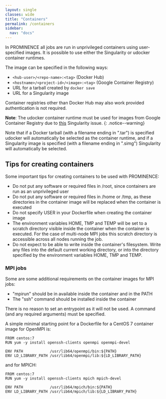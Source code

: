```yaml
---
layout: single
classes: wide
title: "Containers"
permalink: /containers
sidebar:
  nav: "docs"
---
```


In PROMINENCE all jobs are run in unprivileged containers using user-specified images. It is possible to use either the Singularity or udocker container runtimes.

The image can be specified in the following ways:
* `<hub-user>/<repo-name>:<tag>` (Docker Hub)
* `<hostname>/<project-id>/<image>:<tag>` (Google Container Registry)
* URL for a tarball created by `docker save`
* URL for a Singularity image

Container registries other than Docker Hub may also work provided authentication is not required.

**Note**: The udocker container runtime must be used for images from Google Container Registry due to [this](https://github.com/sylabs/singularity/issues/1158) Singularity issue.
{: .notice--warning}

Note that if a Docker tarball (with a filename ending in ".tar") is specified udocker will automatically be selected as the container runtime, and if a Singularity image is specified (with a filename ending in ".simg") Singularity will automatically be selected.

## Tips for creating containers
Some important tips for creating containers to be used with PROMINENCE:
* Do not put any software or required files in /root, since containers are run as an unprivileged user
* Do not put any software or required files in /home or /tmp, as these directories in the container image will be replaced when the container is executed
* Do not specify USER in your Dockerfile when creating the container image
* The environment variables HOME, TMP and TEMP will be set to a scratch directory visible inside the container when the container is executed. For the case of multi-node MPI jobs this scratch directory is accessible across all nodes running the job.
* Do not expect to be able to write inside the container's filesystem. Write any files into the default current working directory, or into the directory specified by the environment variables HOME, TMP and TEMP.

### MPI jobs
Some are some additional requirements on the container images for MPI jobs:
* "mpirun" should be in available inside the container and in the PATH
* The "ssh" command should be installed inside the container

There is no reason to set an entrypoint as it will not be used. A command (and any required arguments) must be specified.

A simple minimal starting point for a Dockerfile for a CentOS 7 container image for OpenMPI is:
```
FROM centos:7
RUN yum -y install openssh-clients openmpi openmpi-devel

ENV PATH            /usr/lib64/openmpi/bin:${PATH}
ENV LD_LIBRARY_PATH /usr/lib64/openmpi/lib:${LD_LIBRARY_PATH}
```
and for MPICH:
```
FROM centos:7
RUN yum -y install openssh-clients mpich mpich-devel

ENV PATH            /usr/lib64/mpich/bin:${PATH}
ENV LD_LIBRARY_PATH /usr/lib64/mpich/lib:${LD_LIBRARY_PATH}
```

